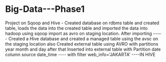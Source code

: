 # Big-Data---Phase1
Project on Sqoop and Hive -
Created database on rdbms table and created table, loads the data into the created table and imported the data into hadoop using sqoop import as avro on staging location.
After  importing -----
Created a Hive database and created a managed table using the avsc on the staging location also Created external table using AVRO with partitions year month and day after that Inserted into external table  with Partition date column source date_time ---- with filter web_info='JAKARTA' ----IN HIVE

